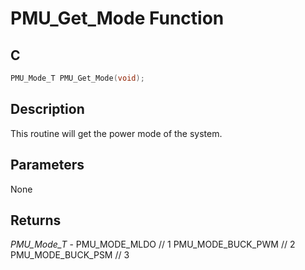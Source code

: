 # PMU_Get_Mode Function

## C

```c
PMU_Mode_T PMU_Get_Mode(void);
```

## Description

 This routine will get the power mode of the system.

## Parameters

 None  

## Returns

*PMU_Mode_T* - PMU_MODE_MLDO // 1
 PMU_MODE_BUCK_PWM // 2  PMU_MODE_BUCK_PSM // 3 

